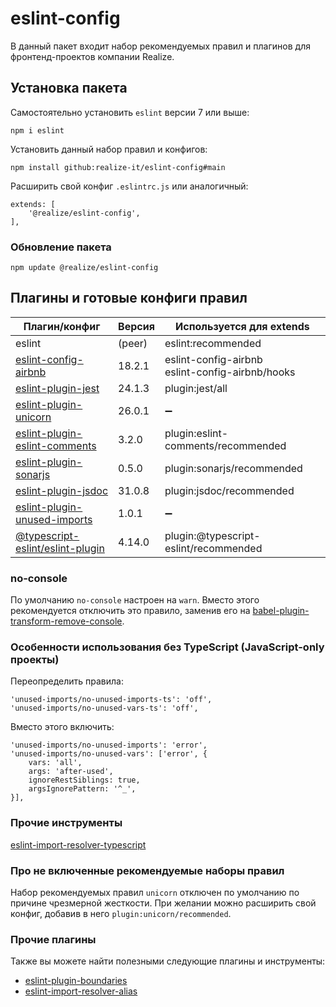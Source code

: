 # eslint-config

В данный пакет входит набор рекомендуемых правил и плагинов для фронтенд-проектов компании Realize.

## Установка пакета

Самостоятельно установить `eslint` версии 7 или выше:

`npm i eslint`

Установить данный набор правил и конфигов:

`npm install github:realize-it/eslint-config#main`

Расширить свой конфиг `.eslintrc.js` или аналогичный:

```
extends: [
    '@realize/eslint-config',
],
```

### Обновление пакета

`npm update @realize/eslint-config`

## Плагины и готовые конфиги правил

| Плагин/конфиг | Версия | Используется для extends |
| ------ | ------ | ------ |
| eslint | (peer) | eslint:recommended  |
| [eslint-config-airbnb](https://www.npmjs.com/package/eslint-config-airbnb) | 18.2.1 | eslint-config-airbnb <br /> eslint-config-airbnb/hooks |
| [eslint-plugin-jest](https://www.npmjs.com/package/eslint-plugin-jest) | 24.1.3 | plugin:jest/all |
| [eslint-plugin-unicorn](https://www.npmjs.com/package/eslint-plugin-unicorn) | 26.0.1 | ➖ |
| [eslint-plugin-eslint-comments](https://www.npmjs.com/package/eslint-plugin-eslint-comments) | 3.2.0 | plugin:eslint-comments/recommended |
| [eslint-plugin-sonarjs](https://www.npmjs.com/package/eslint-plugin-sonarjs) | 0.5.0 | plugin:sonarjs/recommended |
| [eslint-plugin-jsdoc](https://www.npmjs.com/package/eslint-plugin-jsdoc) | 31.0.8 | plugin:jsdoc/recommended |
| [eslint-plugin-unused-imports](https://www.npmjs.com/package/eslint-plugin-unused-imports) | 1.0.1 | ➖ |
| [@typescript-eslint/eslint-plugin](https://www.npmjs.com/package/@typescript-eslint/eslint-plugin) | 4.14.0 | plugin:@typescript-eslint/recommended |

### no-console

По умолчанию `no-console` настроен на `warn`. Вместо этого рекомендуется отключить это правило,
заменив его на [babel-plugin-transform-remove-console](https://www.npmjs.com/package/babel-plugin-transform-remove-console).

### Особенности использования без TypeScript (JavaScript-only проекты)

Переопределить правила:

```
'unused-imports/no-unused-imports-ts': 'off',
'unused-imports/no-unused-vars-ts': 'off',
```

Вместо этого включить:

```
'unused-imports/no-unused-imports': 'error',
'unused-imports/no-unused-vars': ['error', {
    vars: 'all',
    args: 'after-used',
    ignoreRestSiblings: true,
    argsIgnorePattern: '^_',
}],
```

### Прочие инструменты

[eslint-import-resolver-typescript](https://www.npmjs.com/package/eslint-import-resolver-typescript)

### Про не включенные рекомендуемые наборы правил

Набор рекомендуемых правил `unicorn` отключен по умолчанию по причине чрезмерной жесткости.
При желании можно расширить свой конфиг, добавив в него `plugin:unicorn/recommended`.

### Прочие плагины

Также вы можете найти полезными следующие плагины и инструменты:

* [eslint-plugin-boundaries](https://www.npmjs.com/package/eslint-plugin-boundaries)
* [eslint-import-resolver-alias](https://www.npmjs.com/package/eslint-import-resolver-alias)

